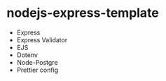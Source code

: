 # nodejs-express-template

-   Express
-   Express Validator
-   EJS
-   Dotenv
-   Node-Postgre
-   Prettier config
